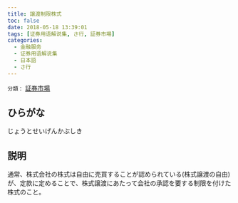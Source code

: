 ```yaml
---
title: 譲渡制限株式
toc: false
date: 2018-05-18 13:39:01
tags: [证券用语解说集, さ行, 証券市場]
categories:
  - 金融服务
  - 证券用语解说集
  - 日本語
  - さ行
---
```


`分類：` [証券市場](/tags/証券市場/)

## ひらがな

じょうとせいげんかぶしき

## 説明

通常、株式会社の株式は自由に売買することが認められている(株式譲渡の自由)が、定款に定めることで、株式譲渡にあたって会社の承認を要する制限を付けた株式のこと。
